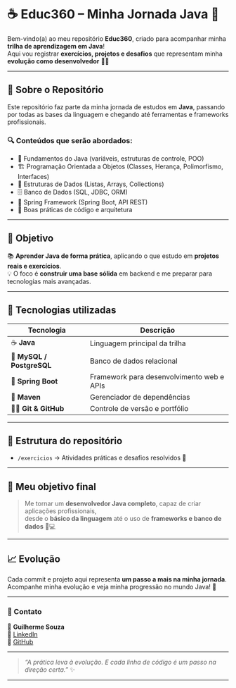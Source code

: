 # ☕️ Educ360 – Minha Jornada Java 🚀

Bem-vindo(a) ao meu repositório **Educ360**, criado para acompanhar minha **trilha de aprendizagem em Java**!  
Aqui vou registrar **exercícios, projetos e desafios** que representam minha **evolução como desenvolvedor** 👨‍💻

---

## 📘 Sobre o Repositório

Este repositório faz parte da minha jornada de estudos em **Java**, passando por todas as bases da linguagem e chegando até ferramentas e frameworks profissionais.

### 🔍 Conteúdos que serão abordados:

- 🧩 Fundamentos do Java (variáveis, estruturas de controle, POO)
- 🏗️ Programação Orientada a Objetos (Classes, Herança, Polimorfismo, Interfaces)
- 🧮 Estruturas de Dados (Listas, Arrays, Collections)
- 🗄️ Banco de Dados (SQL, JDBC, ORM)
- 🌱 Spring Framework (Spring Boot, API REST)
- 🧰 Boas práticas de código e arquitetura

---

## 🎯 Objetivo

📚 **Aprender Java de forma prática**, aplicando o que estudo em **projetos reais e exercícios**.  
💡 O foco é **construir uma base sólida** em backend e me preparar para tecnologias mais avançadas.

---

## 🧠 Tecnologias utilizadas

| Tecnologia | Descrição |
|-------------|------------|
| ☕ **Java** | Linguagem principal da trilha |
| 💾 **MySQL / PostgreSQL** | Banco de dados relacional |
| 🌱 **Spring Boot** | Framework para desenvolvimento web e APIs |
| 🧰 **Maven** | Gerenciador de dependências |
| 🧑‍💻 **Git & GitHub** | Controle de versão e portfólio |

---

## 📂 Estrutura do repositório

- `/exercicios` → Atividades práticas e desafios resolvidos 💪    

---

## 🌟 Meu objetivo final

> Me tornar um **desenvolvedor Java completo**, capaz de criar aplicações profissionais,  
> desde o **básico da linguagem** até o uso de **frameworks e banco de dados** 🧠💻

---

## 📈 Evolução

Cada commit e projeto aqui representa **um passo a mais na minha jornada**.  
Acompanhe minha evolução e veja minha progressão no mundo Java! 🚀

---

### 🧾 Contato

📧 **Guilherme Souza**  
💼 [LinkedIn](https://www.linkedin.com/in/guilhermesouzadev/)  
🐙 [GitHub](https://github.com/souzzdev)

---

> _“A prática leva à evolução. E cada linha de código é um passo na direção certa.”_ ✨

---
